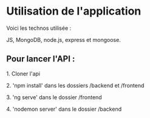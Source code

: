 <h1>Utilisation de l'application</h1>

<p>Voici les technos utilisée :</p>

<p>JS, MongoDB, node.js, express et mongoose.</p>

<h2>Pour lancer l'API :</h2>

<p>1. Cloner l'api</p>
<p>2. 'npm install' dans les dossiers /backend et /frontend</p>
<p>3. 'ng serve' dans le dossier /frontend</p>
<p>4. 'nodemon server' dans le dossier /backend</p>




